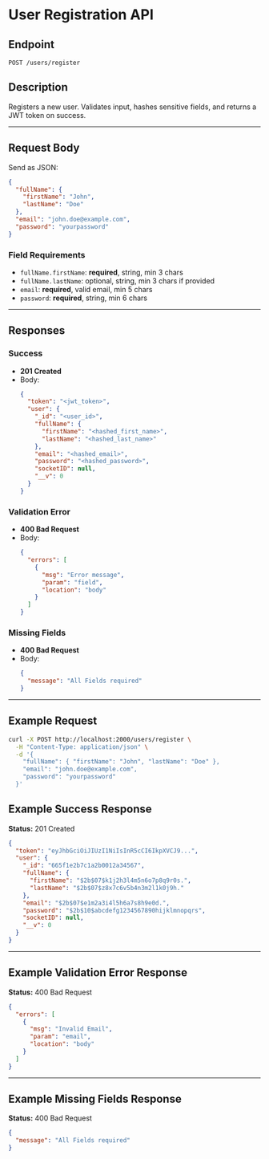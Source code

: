 # User Registration API

## Endpoint

`POST /users/register`

## Description

Registers a new user. Validates input, hashes sensitive fields, and returns a JWT token on success.

---

## Request Body

Send as JSON:

```json
{
  "fullName": {
    "firstName": "John",
    "lastName": "Doe"
  },
  "email": "john.doe@example.com",
  "password": "yourpassword"
}
```

### Field Requirements

- `fullName.firstName`: **required**, string, min 3 chars
- `fullName.lastName`: optional, string, min 3 chars if provided
- `email`: **required**, valid email, min 5 chars
- `password`: **required**, string, min 6 chars

---

## Responses

### Success

- **201 Created**
- Body:
  ```json
  {
    "token": "<jwt_token>",
    "user": {
      "_id": "<user_id>",
      "fullName": {
        "firstName": "<hashed_first_name>",
        "lastName": "<hashed_last_name>"
      },
      "email": "<hashed_email>",
      "password": "<hashed_password>",
      "socketID": null,
      "__v": 0
    }
  }
  ```

### Validation Error

- **400 Bad Request**
- Body:
  ```json
  {
    "errors": [
      {
        "msg": "Error message",
        "param": "field",
        "location": "body"
      }
    ]
  }
  ```

### Missing Fields

- **400 Bad Request**
- Body:
  ```json
  {
    "message": "All Fields required"
  }
  ```

---

## Example Request

```sh
curl -X POST http://localhost:2000/users/register \
  -H "Content-Type: application/json" \
  -d '{
    "fullName": { "firstName": "John", "lastName": "Doe" },
    "email": "john.doe@example.com",
    "password": "yourpassword"
  }'
```

## Example Success Response

**Status:** 201 Created

```json
{
  "token": "eyJhbGciOiJIUzI1NiIsInR5cCI6IkpXVCJ9...",
  "user": {
    "_id": "665f1e2b7c1a2b0012a34567",
    "fullName": {
      "firstName": "$2b$07$k1j2h3l4m5n6o7p8q9r0s.",
      "lastName": "$2b$07$z8x7c6v5b4n3m2l1k0j9h."
    },
    "email": "$2b$07$e1m2a3i4l5h6a7s8h9e0d.",
    "password": "$2b$10$abcdefg1234567890hijklmnopqrs",
    "socketID": null,
    "__v": 0
  }
}
```

---

## Example Validation Error Response

**Status:** 400 Bad Request

```json
{
  "errors": [
    {
      "msg": "Invalid Email",
      "param": "email",
      "location": "body"
    }
  ]
}
```

---

## Example Missing Fields Response

**Status:** 400 Bad Request

```json
{
  "message": "All Fields required"
}